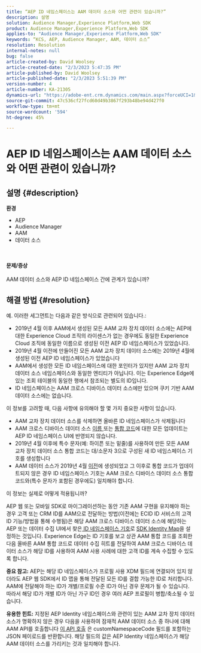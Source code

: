 ```yaml
---
title: “AEP ID 네임스페이스는 AAM 데이터 소스와 어떤 관련이 있습니까?”
description: 설명
solution: Audience Manager,Experience Platform,Web SDK
product: Audience Manager,Experience Platform,Web SDK
applies-to: "Audience Manager,Experience Platform,Web SDK"
keywords: “KCS, AEP, Audience Manager, AAM, 데이터 소스”
resolution: Resolution
internal-notes: null
bug: false
article-created-by: David Woolsey
article-created-date: "2/3/2023 5:47:35 PM"
article-published-by: David Woolsey
article-published-date: "2/3/2023 5:51:39 PM"
version-number: 4
article-number: KA-21305
dynamics-url: "https://adobe-ent.crm.dynamics.com/main.aspx?forceUCI=1&pagetype=entityrecord&etn=knowledgearticle&id=0abd46d1-eaa3-ed11-aad1-6045bd0065f9"
source-git-commit: 47c536cf27fcd60d49b3867f293b48be94d427f0
workflow-type: tm+mt
source-wordcount: '594'
ht-degree: 45%

---
```


# AEP ID 네임스페이스는 AAM 데이터 소스와 어떤 관련이 있습니까?

## 설명 {#description}

<b>환경</b>
- AEP
- Audience Manager
- AAM
- 데이터 소스

<br> <br><b>문제/증상</b><br> <br>AAM 데이터 소스와 AEP ID 네임스페이스 간에 관계가 있습니까?

## 해결 방법 {#resolution}


예. 이러한 세그먼트는 다음과 같은 방식으로 관련되어 있습니다.:

- 2019년 4월 이후 AAM에서 생성된 모든 AAM 교차 장치 데이터 소스에는 AEP에 대한 Experience Cloud 조직의 라이센스가 없는 경우에도 동일한 Experience Cloud 조직에 동일한 이름으로 생성된 이전 AEP ID 네임스페이스가 있었습니다.
- 2019년 4월 이전에 만들어진 모든 AAM 교차 장치 데이터 소스에는 2019년 4월에 생성된 이전 AEP ID 네임스페이스가 있었습니다
- AAM에서 생성한 모든 ID 네임스페이스에 대한 포인터가 있지만 AAM 교차 장치 데이터 소스 네임스페이스와 동일한 엔티티가 아닙니다. 이는 Experience Edge에 있는 조회 테이블의 동일한 행에서 참조되는 별도의 ID입니다.
- ID 네임스페이스는 AAM 크로스 디바이스 데이터 소스에만 있으며 쿠키 기반 AAM 데이터 소스에는 없습니다.


이 정보를 고려할 때, 다음 사항에 유의해야 할 몇 가지 중요한 사항이 있습니다.

- AAM 교차 장치 데이터 소스를 삭제하면 올바른 ID 네임스페이스가 삭제됩니다
- AAM 크로스 디바이스 데이터 소스 <u>이름 </u>또는 <u>통합 코드</u>에 대한 모든 업데이트는 AEP ID 네임스페이스 UI에 반영되지 않습니다.
- 2019년 4월 이후에 특수 문자(예: 하이픈 또는 밑줄)를 사용하여 만든 모든 AAM 교차 장치 데이터 소스 통합 코드는 대/소문자 3으로 구성된 새 ID 네임스페이스 기호를 생성합니다
- AAM 데이터 소스가 2019년 4월 <u>이전</u>에 생성되었고 그 이후로 통합 코드가 업데이트되지 않은 경우 ID 네임스페이스 기호는 AAM 크로스 디바이스 데이터 소스 통합 코드와(특수 문자가 포함된 경우에도) 일치해야 합니다.


이 정보는 실제로 어떻게 적용됩니까?

AEP 웹 또는 모바일 SDK로 마이그레이션하는 동안 기존 AAM 구현을 유지해야 하는 경우 고객 또는 CRM ID를 AAM으로 전달하는 방법(이전에는 ECID ID 서비스의 고객 ID 기능/방법을 통해 수행됨)은 해당 AAM 크로스 디바이스 데이터 소스에 해당하는 AEP 또는 데이터 수집 UI에서 찾은<u> ID 네임스페이스 기호</u>로 [SDK Identity Map](https://experienceleague.adobe.com/docs/experience-platform/edge/identity/overview.html?lang=en)을 설정하는 것입니다. Experience Edge는 ID 기호를 보고 상관 AAM 통합 코드를 조회한 다음 올바른 AAM 통합 코드로 데이터 수집 히트를 전달하여 AAM 크로스 디바이스 데이터 소스가 해당 ID를 사용하여 AAM 사용 사례에 대한 고객 ID를 계속 수집할 수 있도록 합니다.

<b>중요 참고:</b> AEP는 해당 ID 네임스페이스가 프로필 사용 XDM 필드에 연결되어 있지 않더라도 AEP 웹 SDK에서 ID 맵을 통해 전달된 모든 ID를 결합 가능한 ID로 처리합니다. AAM에 전달해야 하는 ID가 개별/프로필 수준 ID가 아닌 경우 문제가 될 수 있습니다. 따라서 해당 ID가 개별 ID가 아닌 가구 ID인 경우 여러 AEP 프로필이 병합/축소될 수 있습니다.

<b>유용한 힌트:</b> 지정된 AEP Identity 네임스페이스와 관련이 있는 AAM 교차 장치 데이터 소스가 명확하지 않은 경우 다음을 사용하여 잠재적 AAM 데이터 소스 중 하나에 대해 AAM API를 호출합니다 [이 API 호출](https://vhttps://bank.demdex.com/portal/swagger/index.html#/Data%20Source%20API/get_datasources__dataSourceId_) 은 customNamespaceCode 필드를 포함하는 JSON 페이로드를 반환합니다. 해당 필드의 값은 AEP Identity 네임스페이스가 해당 AAM 데이터 소스를 가리키는 것과 일치해야 합니다.


